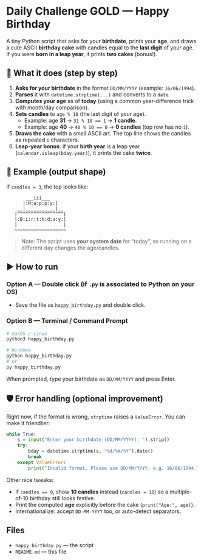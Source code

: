 # Daily Challenge GOLD — Happy Birthday

A tiny Python script that asks for your **birthdate**, prints your **age**, and draws a cute ASCII **birthday cake** with candles equal to the **last digit** of your age. If you were **born in a leap year**, it prints **two cakes** (bonus!).

## 🎯 What it does (step by step)
1. **Asks for your birthdate** in the format `DD/MM/YYYY` (example: `16/06/1994`).
2. **Parses** it with `datetime.strptime(...)` and converts to a `date`.
3. **Computes your age** as of **today** (using a common year-difference trick with month/day comparison).
4. **Sets candles** to `age % 10` (the last digit of your age).
   - Example: age **31** → `31 % 10 == 1` → **1 candle**.
   - Example: age **40** → `40 % 10 == 0` → **0 candles** (top row has no `i`).  
5. **Draws the cake** with a small ASCII art. The top line shows the candles as repeated `i` characters.
6. **Leap-year bonus**: if your **birth year** is a leap year (`calendar.isleap(bday.year)`), it prints the cake **twice**.

## 🧁 Example (output shape)
If `candles = 3`, the top looks like:
```
       ___iii___
      |:H:a:p:p:y:|
    __|___________|__
   |^^^^^^^^^^^^^^^^^|
   |:B:i:r:t:h:d:a:y:|
   |                 |
   ~~~~~~~~~~~~~~~~~~~
```

> Note: The script uses **your system date** for “today”, so running on a different day changes the age/candles.

## ▶️ How to run
### Option A — Double click (if `.py` is associated to Python on your OS)
- Save the file as `happy_birthday.py` and double click.

### Option B — Terminal / Command Prompt
```bash
# macOS / Linux
python3 happy_birthday.py

# Windows
python happy_birthday.py
# or
py happy_birthday.py
```
When prompted, type your birthdate as `DD/MM/YYYY` and press Enter.

## 🛡️ Error handling (optional improvement)
Right now, if the format is wrong, `strptime` raises a `ValueError`. You can make it friendlier:
```python
while True:
    s = input("Enter your birthdate (DD/MM/YYYY): ").strip()
    try:
        bday = datetime.strptime(s, "%d/%m/%Y").date()
        break
    except ValueError:
        print("Invalid format. Please use DD/MM/YYYY, e.g. 16/06/1994.")
```
Other nice tweaks:
- If `candles == 0`, show **10 candles** instead (`candles = 10`) so a multiple-of-10 birthday still looks festive.
- Print the computed **age** explicitly before the cake (`print("Age:", age)`).
- Internationalize: accept `DD-MM-YYYY` too, or auto-detect separators.

## Files
- `happy_birthday.py` — the script
- `README.md` — this file
